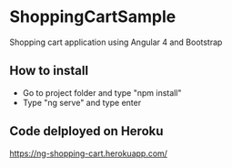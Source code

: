 # ShoppingCartSample
Shopping cart application using Angular 4 and Bootstrap

## How to install
- Go to project folder and type "npm install" 
- Type "ng serve" and type enter

## Code delployed on Heroku

https://ng-shopping-cart.herokuapp.com/
